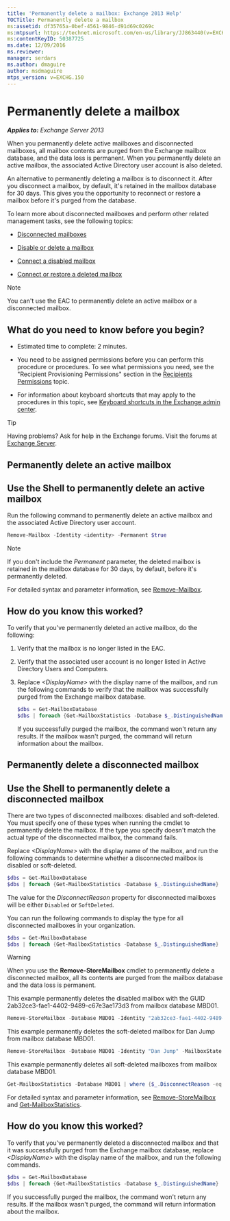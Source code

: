 ```yaml
---
title: 'Permanently delete a mailbox: Exchange 2013 Help'
TOCTitle: Permanently delete a mailbox
ms:assetid: df35765a-0bef-4561-9846-d91d69c0269c
ms:mtpsurl: https://technet.microsoft.com/en-us/library/JJ863440(v=EXCHG.150)
ms:contentKeyID: 50387725
ms.date: 12/09/2016
ms.reviewer: 
manager: serdars
ms.author: dmaguire
author: msdmaguire
mtps_version: v=EXCHG.150
---
```


# Permanently delete a mailbox

_**Applies to:** Exchange Server 2013_

When you permanently delete active mailboxes and disconnected mailboxes, all mailbox contents are purged from the Exchange mailbox database, and the data loss is permanent. When you permanently delete an active mailbox, the associated Active Directory user account is also deleted.

An alternative to permanently deleting a mailbox is to disconnect it. After you disconnect a mailbox, by default, it's retained in the mailbox database for 30 days. This gives you the opportunity to reconnect or restore a mailbox before it's purged from the database.

To learn more about disconnected mailboxes and perform other related management tasks, see the following topics:

- [Disconnected mailboxes](disconnected-mailboxes-exchange-2013-help.md)

- [Disable or delete a mailbox](disable-or-delete-a-mailbox-exchange-2013-help.md)

- [Connect a disabled mailbox](connect-a-disabled-mailbox-exchange-2013-help.md)

- [Connect or restore a deleted mailbox](connect-or-restore-a-deleted-mailbox-exchange-2013-help.md)

> [!NOTE]
> You can't use the EAC to permanently delete an active mailbox or a disconnected mailbox.

## What do you need to know before you begin?

- Estimated time to complete: 2 minutes.

- You need to be assigned permissions before you can perform this procedure or procedures. To see what permissions you need, see the "Recipient Provisioning Permissions" section in the [Recipients Permissions](recipients-permissions-exchange-2013-help.md) topic.

- For information about keyboard shortcuts that may apply to the procedures in this topic, see [Keyboard shortcuts in the Exchange admin center](keyboard-shortcuts-in-the-exchange-admin-center-2013-help.md).

> [!TIP]
> Having problems? Ask for help in the Exchange forums. Visit the forums at [Exchange Server](https://go.microsoft.com/fwlink/p/?linkid=60612).

## Permanently delete an active mailbox

## Use the Shell to permanently delete an active mailbox

Run the following command to permanently delete an active mailbox and the associated Active Directory user account.

```powershell
Remove-Mailbox -Identity <identity> -Permanent $true
```

> [!NOTE]
> If you don't include the <EM>Permanent</EM> parameter, the deleted mailbox is retained in the mailbox database for 30 days, by default, before it's permanently deleted.

For detailed syntax and parameter information, see [Remove-Mailbox](https://technet.microsoft.com/en-us/library/aa995948\(v=exchg.150\)).

## How do you know this worked?

To verify that you've permanently deleted an active mailbox, do the following:

1. Verify that the mailbox is no longer listed in the EAC.

2. Verify that the associated user account is no longer listed in Active Directory Users and Computers.

3. Replace _\<DisplayName\>_ with the display name of the mailbox, and run the following commands to verify that the mailbox was successfully purged from the Exchange mailbox database.

   ```powershell
   $dbs = Get-MailboxDatabase
   $dbs | foreach {Get-MailboxStatistics -Database $_.DistinguishedName} | where {$_.DisplayName -eq "<DisplayName>"}
   ```

   If you successfully purged the mailbox, the command won't return any results. If the mailbox wasn't purged, the command will return information about the mailbox.

## Permanently delete a disconnected mailbox

## Use the Shell to permanently delete a disconnected mailbox

There are two types of disconnected mailboxes: disabled and soft-deleted. You must specify one of these types when running the cmdlet to permanently delete the mailbox. If the type you specify doesn't match the actual type of the disconnected mailbox, the command fails.

Replace _\<DisplayName\>_ with the display name of the mailbox, and run the following commands to determine whether a disconnected mailbox is disabled or soft-deleted.

```powershell
$dbs = Get-MailboxDatabase
$dbs | foreach {Get-MailboxStatistics -Database $_.DistinguishedName} | where {$_.DisplayName -eq "<DisplayName>"} | Format-List DisplayName,MailboxGuid,Database,DisconnectReason
```

The value for the *DisconnectReason* property for disconnected mailboxes will be either `Disabled` or `SoftDeleted`.

You can run the following commands to display the type for all disconnected mailboxes in your organization.

```powershell
$dbs = Get-MailboxDatabase
$dbs | foreach {Get-MailboxStatistics -Database $_.DistinguishedName} | where {$_.DisconnectReason -ne $null} | Format-List DisplayName,MailboxGuid,Database,DisconnectReason
```

> [!WARNING]
> When you use the <STRONG>Remove-StoreMailbox</STRONG> cmdlet to permanently delete a disconnected mailbox, all its contents are purged from the mailbox database and the data loss is permanent.

This example permanently deletes the disabled mailbox with the GUID 2ab32ce3-fae1-4402-9489-c67e3ae173d3 from mailbox database MBD01.

```powershell
Remove-StoreMailbox -Database MBD01 -Identity "2ab32ce3-fae1-4402-9489-c67e3ae173d3" -MailboxState Disabled
```

This example permanently deletes the soft-deleted mailbox for Dan Jump from mailbox database MBD01.

```powershell
Remove-StoreMailbox -Database MBD01 -Identity "Dan Jump" -MailboxState SoftDeleted
```

This example permanently deletes all soft-deleted mailboxes from mailbox database MBD01.

```powershell
Get-MailboxStatistics -Database MBD01 | where {$_.DisconnectReason -eq "SoftDeleted"} | ForEach {Remove-StoreMailbox -Database $_.Database -Identity $_.MailboxGuid -MailboxState SoftDeleted}
```

For detailed syntax and parameter information, see [Remove-StoreMailbox](https://technet.microsoft.com/en-us/library/ff829913\(v=exchg.150\)) and [Get-MailboxStatistics](https://technet.microsoft.com/en-us/library/bb124612\(v=exchg.150\)).

## How do you know this worked?

To verify that you've permanently deleted a disconnected mailbox and that it was successfully purged from the Exchange mailbox database, replace _\<DisplayName\>_ with the display name of the mailbox, and run the following commands.

```powershell
$dbs = Get-MailboxDatabase
$dbs | foreach {Get-MailboxStatistics -Database $_.DistinguishedName} | where {$_.DisplayName -eq "<DisplayName>"}
```

If you successfully purged the mailbox, the command won't return any results. If the mailbox wasn't purged, the command will return information about the mailbox.
